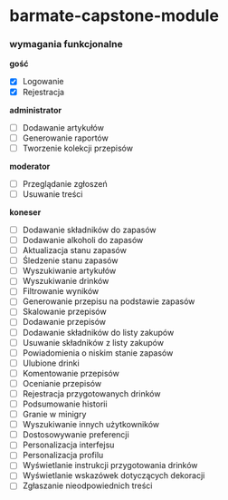 # barmate-capstone-module

### wymagania funkcjonalne

**gość**

- [x] Logowanie
- [x] Rejestracja

**administrator**

- [ ] Dodawanie artykułów
- [ ] Generowanie raportów
- [ ] Tworzenie kolekcji przepisów

**moderator**

- [ ] Przeglądanie zgłoszeń
- [ ] Usuwanie treści

**koneser**

- [ ] Dodawanie składników do zapasów
- [ ] Dodawanie alkoholi do zapasów
- [ ] Aktualizacja stanu zapasów
- [ ] Śledzenie stanu zapasów
- [ ] Wyszukiwanie artykułów
- [ ] Wyszukiwanie drinków
- [ ] Filtrowanie wyników
- [ ] Generowanie przepisu na podstawie zapasów
- [ ] Skalowanie przepisów
- [ ] Dodawanie przepisów
- [ ] Dodawanie składników do listy zakupów
- [ ] Usuwanie składników z listy zakupów
- [ ] Powiadomienia o niskim stanie zapasów
- [ ] Ulubione drinki
- [ ] Komentowanie przepisów
- [ ] Ocenianie przepisów
- [ ] Rejestracja przygotowanych drinków
- [ ] Podsumowanie historii
- [ ] Granie w minigry
- [ ] Wyszukiwanie innych użytkowników
- [ ] Dostosowywanie preferencji
- [ ] Personalizacja interfejsu
- [ ] Personalizacja profilu
- [ ] Wyświetlanie instrukcji przygotowania drinków
- [ ] Wyświetlanie wskazówek dotyczących dekoracji
- [ ] Zgłaszanie nieodpowiednich treści
